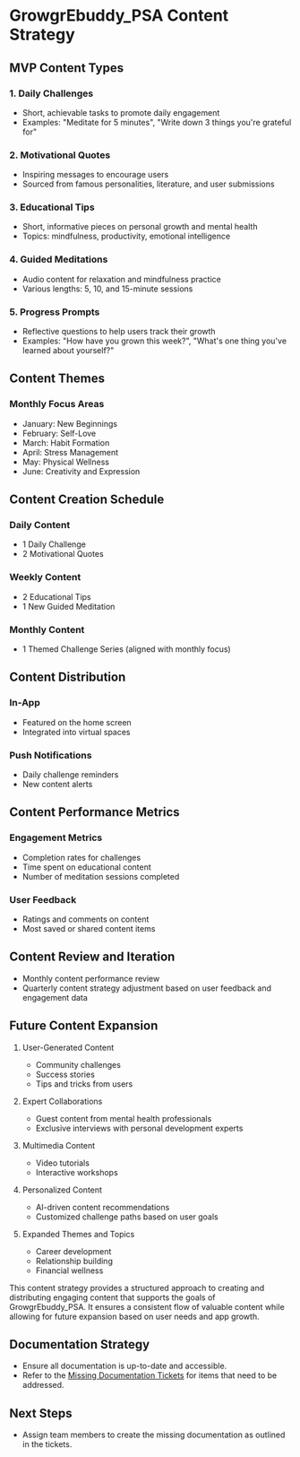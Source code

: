 # GrowgrEbuddy_PSA Content Strategy

## MVP Content Types

### 1. Daily Challenges
- Short, achievable tasks to promote daily engagement
- Examples: "Meditate for 5 minutes", "Write down 3 things you're grateful for"

### 2. Motivational Quotes
- Inspiring messages to encourage users
- Sourced from famous personalities, literature, and user submissions

### 3. Educational Tips
- Short, informative pieces on personal growth and mental health
- Topics: mindfulness, productivity, emotional intelligence

### 4. Guided Meditations
- Audio content for relaxation and mindfulness practice
- Various lengths: 5, 10, and 15-minute sessions

### 5. Progress Prompts
- Reflective questions to help users track their growth
- Examples: "How have you grown this week?", "What's one thing you've learned about yourself?"

## Content Themes

### Monthly Focus Areas
- January: New Beginnings
- February: Self-Love
- March: Habit Formation
- April: Stress Management
- May: Physical Wellness
- June: Creativity and Expression

## Content Creation Schedule

### Daily Content
- 1 Daily Challenge
- 2 Motivational Quotes

### Weekly Content
- 2 Educational Tips
- 1 New Guided Meditation

### Monthly Content
- 1 Themed Challenge Series (aligned with monthly focus)

## Content Distribution

### In-App
- Featured on the home screen
- Integrated into virtual spaces

### Push Notifications
- Daily challenge reminders
- New content alerts

## Content Performance Metrics

### Engagement Metrics
- Completion rates for challenges
- Time spent on educational content
- Number of meditation sessions completed

### User Feedback
- Ratings and comments on content
- Most saved or shared content items

## Content Review and Iteration

- Monthly content performance review
- Quarterly content strategy adjustment based on user feedback and engagement data

## Future Content Expansion

1. User-Generated Content
   - Community challenges
   - Success stories
   - Tips and tricks from users

2. Expert Collaborations
   - Guest content from mental health professionals
   - Exclusive interviews with personal development experts

3. Multimedia Content
   - Video tutorials
   - Interactive workshops

4. Personalized Content
   - AI-driven content recommendations
   - Customized challenge paths based on user goals

5. Expanded Themes and Topics
   - Career development
   - Relationship building
   - Financial wellness

This content strategy provides a structured approach to creating and distributing engaging content that supports the goals of GrowgrEbuddy_PSA. It ensures a consistent flow of valuable content while allowing for future expansion based on user needs and app growth.

## Documentation Strategy

- Ensure all documentation is up-to-date and accessible.
- Refer to the [Missing Documentation Tickets](tickets/Missing_Documentation_Tickets.md) for items that need to be addressed.

## Next Steps
- Assign team members to create the missing documentation as outlined in the tickets.
